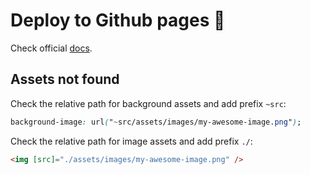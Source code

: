 # Deploy to Github pages 🚀

Check official [docs](https://angular.io/guide/deployment#deploy-to-github-pages).

## Assets not found

Check the relative path for background assets and add prefix `~src`:

```css
background-image: url("~src/assets/images/my-awesome-image.png");
```

Check the relative path for image assets and add prefix `./`:

```html
<img [src]="./assets/images/my-awesome-image.png" />
```
